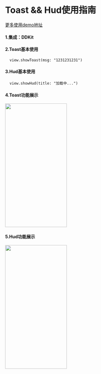 # Toast && Hud使用指南

[更多使用demo地址](https://github.com/weiweilidd01/ToastAndHudDemo.git)
#### 1.集成：DDKit

#### 2.Toast基本使用
```
  view.showToast(msg: "1231231231")
```

#### 3.Hud基本使用

```
  view.showHud(title: "加载中...")
```

#### 4.Toast功能展示
<img src="https://upload-images.jianshu.io/upload_images/2026287-720858cd2537a075.gif?imageMogr2/auto-orient/strip" width=200 height=400 />

#### 5.Hud功能展示
<img src="https://upload-images.jianshu.io/upload_images/2026287-b85cff7591390f36.gif?imageMogr2/auto-orient/strip" width=200 height=400 />

